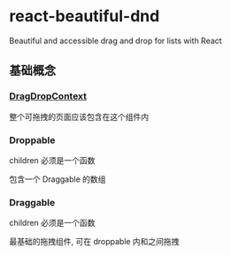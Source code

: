 # react-beautiful-dnd

Beautiful and accessible drag and drop for lists with React

## 基础概念

### [DragDropContext](https://github.com/atlassian/react-beautiful-dnd#dragdropcontext)

整个可拖拽的页面应该包含在这个组件内

### Droppable

children 必须是一个函数

包含一个 Draggable 的数组

### Draggable

children 必须是一个函数

最基础的拖拽组件, 可在 droppable 内和之间拖拽